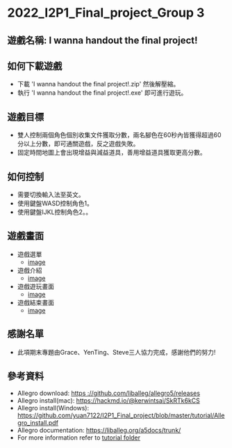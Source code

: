 # 2022_I2P1_Final_project_Group 3

## 遊戲名稱: I wanna handout the final project!

## 如何下載遊戲
- 下載 'I wanna handout the final project!.zip' 然後解壓縮。
- 執行 'I wanna handout the final project!.exe' 即可進行遊玩。

## 遊戲目標
- 雙人控制兩個角色個別收集文件獲取分數，兩名腳色在60秒內皆獲得超過60分以上分數，即可通關遊戲，反之遊戲失敗。
- 固定時間地圖上會出現增益與減益道具，善用增益道具獲取更高分數。

## 如何控制
- 需要切換輸入法至英文。
- 使用鍵盤WASD控制角色1。
- 使用鍵盤IJKL控制角色2。。

## 遊戲畫面
- 遊戲選單
	- [image](https://github.com/steve50207/I2P1_Final_project_I-wanna-handout-the-final-project/blob/main/png/game_scene_1.png)
- 遊戲介紹
	- [image](https://github.com/steve50207/I2P1_Final_project_I-wanna-handout-the-final-project/blob/main/png/game_scene_2.png)
- 遊戲遊玩畫面
	- [image](https://github.com/steve50207/I2P1_Final_project_I-wanna-handout-the-final-project/blob/main/png/game_scene_3.png)
- 遊戲結束畫面
	- [image](https://github.com/steve50207/I2P1_Final_project_I-wanna-handout-the-final-project/blob/main/png/game_scene_4.png)

## 感謝名單
- 此項期末專題由Grace、YenTing、Steve三人協力完成，感謝他們的努力!

## 參考資料
- Allegro download: [https ://github.com/liballeg/allegro5/releases](https://github.com/liballeg/allegro5/releases)
- Allegro install(mac): https://hackmd.io/@kerwintsai/SkRTk6kCS
- Allegro install(Windows):  https://github.com/yuan7122/I2P1_Final_project/blob/master/tutorial/Allegro_install.pdf
- Allegro documentation: https://liballeg.org/a5docs/trunk/
- For more information refer to [tutorial folder](https://github.com/yuan7122/I2P1_Final_project/tree/master/tutorial)
